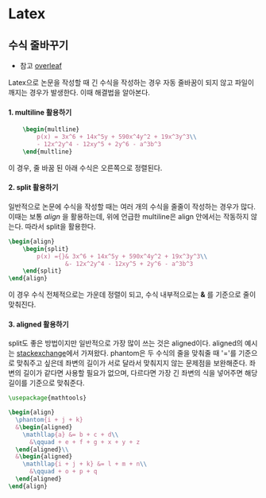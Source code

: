 # Latex

## 수식 줄바꾸기
- 참고 <a href="https://www.overleaf.com/learn/latex/Aligning_equations_with_amsmath">overleaf</a>

Latex으로 논문을 작성할 때 긴 수식을 작성하는 경우 자동 줄바꿈이 되지 않고 파일이 깨지는 경우가 발생한다. 이때 해결법을 알아본다.

#### 1. multiline 활용하기

~~~latex
    \begin{multline}
        p(x) = 3x^6 + 14x^5y + 590x^4y^2 + 19x^3y^3\\
        - 12x^2y^4 - 12xy^5 + 2y^6 - a^3b^3
    \end{multline}
~~~

이 경우, 줄 바꿈 된 아래 수식은 오른쪽으로 정렬된다.

#### 2. split 활용하기

일반적으로 논문에 수식을 작성할 때는 여러 개의 수식을 줄줄이 작성하는 경우가 많다. 이때는 보통 *align* 을 활용하는데, 위에 언급한 multiline은 align 안에서는 작동하지 않는다. 따라서 split을 활용한다.

~~~latex
\begin{align}
    \begin{split}
        p(x) ={}& 3x^6 + 14x^5y + 590x^4y^2 + 19x^3y^3\\
                &- 12x^2y^4 - 12xy^5 + 2y^6 - a^3b^3
    \end{split}
\end{align}
~~~

이 경우 수식 전체적으로는 가운데 정렬이 되고, 수식 내부적으로는 **&** 를 기준으로 줄이 맞춰진다.

#### 3. aligned 활용하기

split도 좋은 방법이지만 일반적으로 가장 많이 쓰는 것은 aligned이다. aligned의 예시는 <a href="https://tex.stackexchange.com/questions/44450/how-to-align-a-set-of-multiline-equations">stackexchange</a>에서 가져왔다. phantom은 두 수식의 줄을 맞춰줄 때 '='를 기준으로 맞춰주고 싶은데 좌변의 길이가 서로 달라서 맞춰지지 않는 문제점을 보완해준다. 좌변의 길이가 같다면 사용할 필요가 없으며, 다르다면 가장 긴 좌변의 식을 넣어주면 해당 길이를 기준으로 맞춰준다.

~~~latex
\usepackage{mathtools}

\begin{align}
  \phantom{i + j + k}
  &\begin{aligned}
    \mathllap{a} &= b + c + d\\
      &\qquad + e + f + g + x + y + z
  \end{aligned}\\
  &\begin{aligned}
    \mathllap{i + j + k} &= l + m + n\\
      &\qquad + o + p + q
  \end{aligned}
\end{align}
~~~
